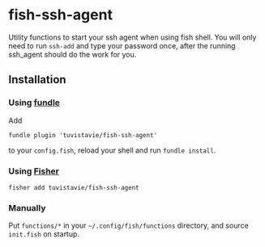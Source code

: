 # fish-ssh-agent

Utility functions to start your ssh agent when using fish shell.
You will only need to run `ssh-add` and type your password once,
after the running ssh_agent should do the work for you.

## Installation

### Using [fundle](https://github.com/tuvistavie/fundle)

Add

```
fundle plugin 'tuvistavie/fish-ssh-agent'
```

to your `config.fish`, reload your shell and run `fundle install`.

### Using [Fisher](https://github.com/jorgebucaran/fisher)

```
fisher add tuvistavie/fish-ssh-agent
```

### Manually

Put `functions/*` in your `~/.config/fish/functions` directory,
and source `init.fish` on startup.
